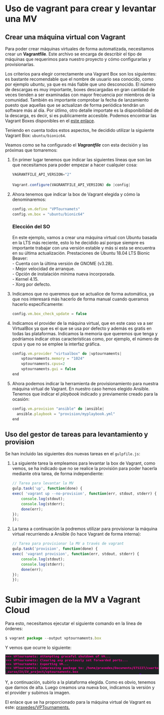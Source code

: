 # Uso de vagrant para crear y levantar una MV

## Crear una máquina virtual con Vagrant

Para poder crear máquinas virtuales de forma automatizada, necesitamos crear un **Vagrantfile**. Este archivo se encarga de describir el tipo de máquinas que requerimos para nuestro proyecto y cómo configurarlas y provisionarlas. 

Los criterios para elegir correctamente una Vagrant Box son los siguientes: es bastante recomendable que el nombre de usuario sea conocido, como por ejemplo *ubuntu*, ya que es más fiable que uno desconocido. El número de descargas es muy importante, boxes descargadas en gran cantidad de veces tienden a ser examinadas con mayor frecuencia por miembros de la comunidad. También es importante comprobar la fecha de lanzamiento puesto que aquellas que se actualizan de forma periódica tendrán un software más al día. Por útlimo, otro detalle importate es la disponibilidad de la descarga, es decir, si es publicamente accesible. Podemos encontrar las Vagrant Boxes disponibles en el [este enlace](https://app.vagrantup.com/boxes/search?provider=virtualbox).

Teniendo en cuenta todos estos aspectos, he decidido utilizar la siguiente Vagrant Box: ```ubuntu/bionic64```.

Veamos como se ha configurado el ***Vagrantfile*** con esta decisión y las próximas que tomaremos:

  1. En primer lugar tenemos que indicar las siguientes líneas que son las que necesitamos para poder empezar a hacer cualquier cosa:  
      ```javascript
      VAGRANTFILE_API_VERSION="2"

      Vagrant.configure(VAGRANTFILE_API_VERSION) do |config|
      ```
   

  2. Ahora tenemos que indicar la box de Vagrant elegida y cómo la denominaremos:  
      ```javascript
      config.vm.define "VPTournamets"
      config.vm.box = "ubuntu/bionic64"
      ```  
        ### Elección del SO
        En este ejemplo, vamos a crear una máquina virtual con Ubuntu basada en la LTS más reciente, esto lo he decidido así porque siempre es importante trabajar con una versión estable y más si esta se encuentra en su última actualización. Prestaciones de Ubuntu 18.04 LTS Bionic Beaver:  
            - Cuenta con la última versión de GNOME (v3.28).  
            - Mejor velocidad de arranque.  
            - Opción de instalación mínima nueva incorporada.  
            - Kernel 4.15.  
            - Xorg por defecto.  
  
  3. Indicamos que no queremos que se actualice de forma automática, ya que nos interesará más hacerlo de forma manual cuando queramos hacerlo específicamente:
      ```javascript
      config.vm.box_check_update = false
      ```
   
  4. Indicamos el provider de la máquina virtual, que en este caso va a ser VirtualBox ya que es el que se usa por defecto y además es gratis en todas las plataformas. Indicamos la memoria que queremos que tenga y podríamos indicar otras características como, por ejemplo, el número de cpus y que no se emplee la interfaz gráfica.  
      ```javascript 
      config.vm.provider "virtualbox" do |vptournaments|
          vptournaments.memory = "1024"
          vptournaments.cpus=2
          vptournaments.gui = false
      end
      ```

  5. Ahora podemos indicar la herramienta de provisionamiento para nuestra máquina virtual de Vagrant. En nuestro caso hemos elegido Ansible. Tenemos que indicar el *playbook* indicado y previamente creado para la ocasión:  
      ```javascript
      config.vm.provision "ansible" do |ansible|
        ansible.playbook = "provision/myplaybook.yml"
      end
      ```

## Uso del gestor de tareas para levantamiento y provision

Se han incluido las siguientes dos nuevas tareas en el ```gulpfile.js```: 

  1. La siguiente tarea la empleamos para levantar la box de Vagrant, como vemos, se ha indicado que no se realice la provisión para poder hacerla mediante otra tarea, de forma independiente:
        ```javascript
        // Tarea para levantar la MV
        gulp.task('up', function(done) {
        exec( 'vagrant up --no-provision', function(err, stdout, stderr) {
            console.log(stdout);
            console.log(stderr);
            done(err);
        });
        });
        ```

  2. La tarea a continuación la podremos utilizar para provisionar la máquina virtual recurriendo a Ansible (lo hace Vagrant de forma interna):
        ```javascript
        // Tarea para provisionar la MV a través de vagrant
        gulp.task('provision', function(done) {
        exec( 'vagrant provision', function(err, stdout, stderr) {
            console.log(stdout);
            console.log(stderr);
            done(err);
        });
        });
        ```


# Subir imagen de la MV a Vagrant Cloud

Para esto, necesitamos ejecutar el siguiente comando en la línea de órdenes:

```javascript
$ vagrant package --output vptournaments.box
```

Y vemos que ocurre lo siguiente:

![](images/vagrant1.png)

Y, a continuación, subirlo a la plataforma elegida. Como es obvio, tenemos que darnos de alta. Luego creamos una nueva box, indicamos la versión y el provider y subimos la imagen.

El enlace que se ha proporcionado para la máquina virtual de Vagrant es este: [praxedes/VPTournaments.](https://app.vagrantup.com/praxedes/boxes/VPTournaments)


